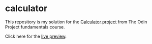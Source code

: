 # calculator
This repository is my solution for the [Calculator project](https://www.theodinproject.com/lessons/foundations-calculator) from The Odin Project fundamentals course.

Click here for the [live preview](https://kaisteltner.github.io/calculator/).
